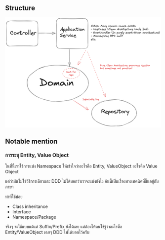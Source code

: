 ## Structure

![Structure](./structure.png)

## Notable mention

### การระบุ Entity, Value Object

ในที่นี้เราใช้การแบ่ง Namespace ให้เข้าใจว่าอะไรคือ Entity, ValueObject อะไรคือ Value Object

แต่ว่ามันไม่ใช่วิธีการเดียวและ DDD ไม่ได้บอกว่าเราจะแบ่งยังไง อันนี้เป็นเรื่องทางเทคนิคที่ขึ้นอยู่กับภาษา

ท่าที่ใช้บ่อย

- Class inheritance
- Interface
- Namespace/Package

จริงๆ จะใช้แบบแม้แต่ Suffix/Prefix ยังได้เลย แค่ต้องให้คนใช้รู้ว่าอะไรคือ Entity/ValueObject เฉยๆ DDD ไม่ได้บอกไว้ครับ
